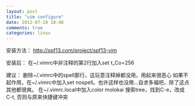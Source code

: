 ```yaml
---
layout: post
title: "vim configure"
date: 2012-07-20 18:48
comments: true
categories: linux
---
```


安装方法：
http://spf13.com/project/spf13-vim

安装后：
在~/.vimrc中非注释的第2行加入set t_Co=256

建议：
删除~/.vimrc中的spell那行，这玩意注释掉都没用，用起来很恶心 如果不起作用，在~/.vimrc中加入set nospell。也许这样也没用...自求多福吧，除了这点其他都很爽。
在~/.vimrc.local中加入color molokai
搜索tree，找到C-e，改成C-t, 否则与原来快捷键冲突
